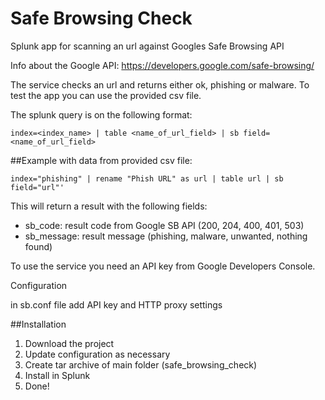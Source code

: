 # Safe Browsing Check
Splunk app for scanning an url against Googles Safe Browsing API

Info about the Google API: https://developers.google.com/safe-browsing/

The service checks an url and returns either ok, phishing or malware. To test the app you can use the provided csv file.

The splunk query is on the following format:
```
index=<index_name> | table <name_of_url_field> | sb field=<name_of_url_field>
```
##Example with data from provided csv file:
```
index="phishing" | rename "Phish URL" as url | table url | sb field="url"'
```
This will return a result with the following fields:
- sb_code: result code from Google SB API (200, 204, 400, 401, 503)
- sb_message: result message (phishing, malware, unwanted, nothing found)

To use the service you need an API key from Google Developers Console.

Configuration

in sb.conf file add API key and HTTP proxy settings

##Installation
1. Download the project
2. Update configuration as necessary
3. Create tar archive of main folder (safe_browsing_check)
4. Install in Splunk
5. Done!

